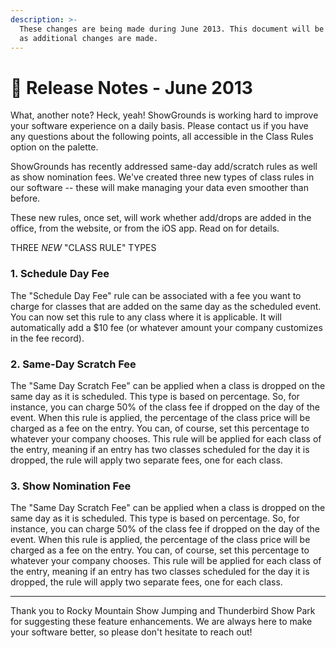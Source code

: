 ```yaml
---
description: >-
  These changes are being made during June 2013. This document will be updated
  as additional changes are made.
---
```


# 📓 Release Notes - June 2013

What, another note? Heck, yeah! ShowGrounds is working hard to improve your software experience on a daily basis. Please contact us if you have any questions about the following points, all accessible in the Class Rules option on the palette.

ShowGrounds has recently addressed same-day add/scratch rules as well as show nomination fees. We've created three new types of class rules in our software -- these will make managing your data even smoother than before.

These new rules, once set, will work whether add/drops are added in the office, from the website, or from the iOS app. Read on for details.

THREE _NEW_ "CLASS RULE" TYPES

### 1. Schedule Day Fee

The "Schedule Day Fee" rule can be associated with a fee you want to charge for classes that are added on the same day as the scheduled event. You can now set this rule to any class where it is applicable. It will automatically add a $10 fee (or whatever amount your company customizes in the fee record).

### 2. Same-Day Scratch Fee

The "Same Day Scratch Fee" can be applied when a class is dropped on the same day as it is scheduled. This type is based on percentage. So, for instance, you can charge 50% of the class fee if dropped on the day of the event. When this rule is applied, the percentage of the class price will be charged as a fee on the entry. You can, of course, set this percentage to whatever your company chooses. This rule will be applied for each class of the entry, meaning if an entry has two classes scheduled for the day it is dropped, the rule will apply two separate fees, one for each class.

### 3. Show Nomination Fee

The "Same Day Scratch Fee" can be applied when a class is dropped on the same day as it is scheduled. This type is based on percentage. So, for instance, you can charge 50% of the class fee if dropped on the day of the event. When this rule is applied, the percentage of the class price will be charged as a fee on the entry. You can, of course, set this percentage to whatever your company chooses. This rule will be applied for each class of the entry, meaning if an entry has two classes scheduled for the day it is dropped, the rule will apply two separate fees, one for each class.

***

Thank you to Rocky Mountain Show Jumping and Thunderbird Show Park for suggesting these feature enhancements. We are always here to make your software better, so please don't hesitate to reach out!

